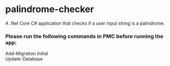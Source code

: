 # palindrome-checker
A .Net Core C# application that checks if a user input string is a palindrome.

### Please run the following commands in PMC before running the app:

Add-Migration Initial  
Update-Database
